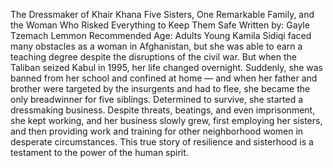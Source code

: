 The Dressmaker of Khair Khana
Five Sisters, One Remarkable Family, and the Woman Who Risked Everything to Keep Them Safe
Written by: Gayle Tzemach Lemmon
Recommended Age: Adults
Young Kamila Sidiqi faced many obstacles as a woman in Afghanistan, but she was able to earn a teaching degree despite the disruptions of the civil war. But when the Taliban seized Kabul in 1995, her life changed overnight. Suddenly, she was banned from her school and confined at home — and when her father and brother were targeted by the insurgents and had to flee, she became the only breadwinner for five siblings. Determined to survive, she started a dressmaking business. Despite threats, beatings, and even imprisonment, she kept working, and her business slowly grew, first employing her sisters, and then providing work and training for other neighborhood women in desperate circumstances. This true story of resilience and sisterhood is a testament to the power of the human spirit.